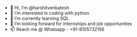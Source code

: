 - 👋 Hi, I’m @harshitvenkatesh
- 👀 I’m interested in coding with python
- 🌱 I’m currently learning SQL
- 💞️ I’m looking forward for internships and job opportunities
- 📫 Reach me @ Whatsapp - +91-8105732156

<!---
harshitvenkatesh/harshitvenkatesh is a ✨ special ✨ repository because its `README.md` (this file) appears on your GitHub profile.
You can click the Preview link to take a look at your changes.
--->
